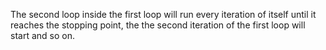 The second loop inside the first loop will run every iteration of itself until it reaches the stopping point, the the second iteration of the first loop will start and so on.
